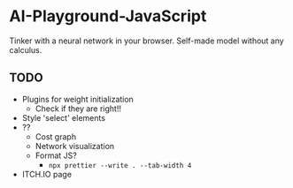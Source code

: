 # AI-Playground-JavaScript

Tinker with a neural network in your browser. Self-made model without any calculus.

## TODO

- Plugins for weight initialization
    - Check if they are right!!
- Style 'select' elements
- ??
    - Cost graph
    - Network visualization
    - Format JS?
        - `npx prettier --write . --tab-width 4`
- ITCH.IO page

